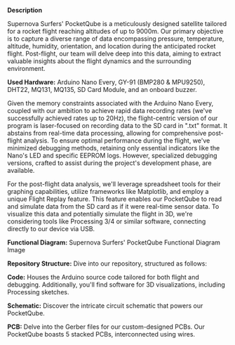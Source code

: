 **Description**

Supernova Surfers' PocketQube is a meticulously designed satellite tailored for a rocket flight reaching altitudes of up to 9000m. Our primary objective is to capture a diverse range of data encompassing pressure, temperature, altitude, humidity, orientation, and location during the anticipated rocket flight. Post-flight, our team will delve deep into this data, aiming to extract valuable insights about the flight dynamics and the surrounding environment.

**Used Hardware:**
Arduino Nano Every, GY-91 (BMP280 & MPU9250), DHT22, MQ131, MQ135, SD Card Module, and an onboard buzzer.

Given the memory constraints associated with the Arduino Nano Every, coupled with our ambition to achieve rapid data recording rates (we've successfully achieved rates up to 20Hz), the flight-centric version of our program is laser-focused on recording data to the SD card in ".txt" format. It abstains from real-time data processing, allowing for comprehensive post-flight analysis. To ensure optimal performance during the flight, we've minimized debugging methods, retaining only essential indicators like the Nano's LED and specific EEPROM logs. However, specialized debugging versions, crafted to assist during the project's development phase, are available.

For the post-flight data analysis, we'll leverage spreadsheet tools for their graphing capabilities, utilize frameworks like Matplotlib, and employ a unique Flight Replay feature. This feature enables our PocketQube to read and simulate data from the SD card as if it were real-time sensor data. To visualize this data and potentially simulate the flight in 3D, we're considering tools like Processing 3/4 or similar software, connecting directly to our device via USB.

**Functional Diagram:**
Supernova Surfers' PocketQube Functional Diagram Image

**Repository Structure:**
Dive into our repository, structured as follows:

**Code:**
Houses the Arduino source code tailored for both flight and debugging. Additionally, you'll find software for 3D visualizations, including Processing sketches.

**Schematic:** 
Discover the intricate circuit schematic that powers our PocketQube.

**PCB:** 
Delve into the Gerber files for our custom-designed PCBs. Our PocketQube boasts 5 stacked PCBs, interconnected using wires.
